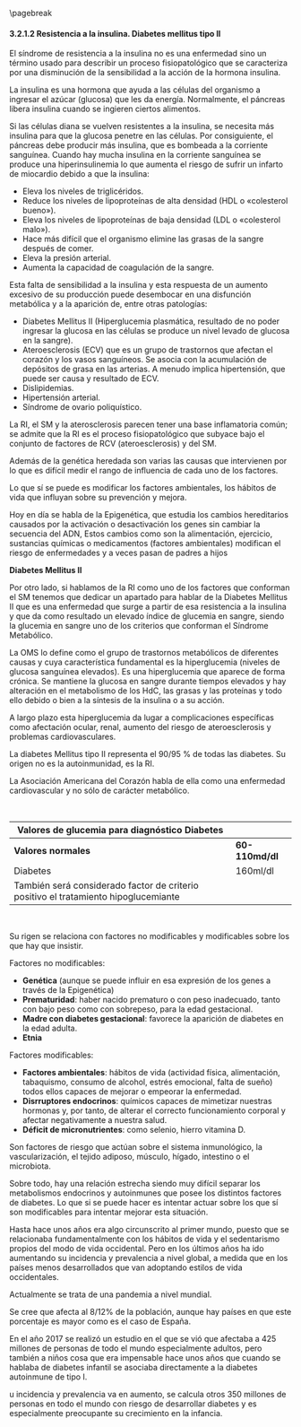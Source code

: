 \pagebreak

#### 3.2.1.2 Resistencia a la insulina. Diabetes mellitus tipo II

El síndrome de resistencia a la insulina no es una enfermedad sino un término usado para describir un proceso fisiopatológico que se caracteriza por una disminución de la sensibilidad a la acción de la hormona insulina. 

La insulina es una hormona que ayuda a las células del organismo a ingresar el azúcar (glucosa) que les da energía. Normalmente, el páncreas libera insulina cuando se ingieren ciertos alimentos. 

Si las células diana se vuelven resistentes a la insulina, se necesita más insulina para que la glucosa penetre en las células. Por consiguiente, el páncreas debe producir más insulina, que es bombeada a la corriente sanguínea. Cuando hay mucha insulina en la corriente sanguínea se produce una hiperinsulinemia lo que aumenta el riesgo de sufrir un infarto de miocardio debido a que la insulina: 

- Eleva los niveles de triglicéridos. 
- Reduce los niveles de lipoproteínas de alta densidad (HDL o «colesterol bueno»). 
- Eleva los niveles de lipoproteínas de baja densidad (LDL o «colesterol malo»). 
- Hace más difícil que el organismo elimine las grasas de la sangre después de comer. 
- Eleva la presión arterial. 
- Aumenta la capacidad de coagulación de la sangre. 

Esta falta de sensibilidad a la insulina y esta respuesta de un aumento excesivo de su producción puede desembocar en una disfunción metabólica y a la aparición de, entre otras patologías:

- Diabetes Mellitus II (Hiperglucemia plasmática, resultado de no poder ingresar la glucosa en las células se produce un nivel levado de glucosa en la sangre). 
- Ateroesclerosis (ECV) que es un grupo de trastornos que afectan el corazón y los vasos sanguíneos. Se asocia con la acumulación de depósitos de grasa en las arterias. A menudo implica hipertensión, que puede ser causa y resultado de ECV. 
- Dislipidemias. 
- Hipertensión arterial. 
- Síndrome de ovario poliquístico. 

La RI, el SM y la aterosclerosis parecen tener una base inflamatoria común; se admite que la RI es el proceso fisiopatológico que subyace bajo el conjunto de factores de RCV (ateroesclerosis) y del SM. 

Además de la genética heredada son varias las causas que intervienen por lo que es difícil medir el rango de influencia de cada uno de los factores. 

Lo que sí se puede es modificar los factores ambientales, los hábitos de vida que influyan sobre su prevención y mejora. 

Hoy en día se habla de la Epigenética, que estudia los cambios hereditarios causados por la activación o desactivación los genes sin cambiar la secuencia del ADN, Estos cambios como son la alimentación, ejercicio, sustancias químicas o medicamentos (factores ambientales) modifican el riesgo de enfermedades y a veces pasan de padres a hijos 


**Diabetes Mellitus II**

Por otro lado, si hablamos de la RI como uno de los factores que conforman el SM tenemos que dedicar un apartado para hablar de la Diabetes Mellitus II que es una enfermedad que surge a partir de esa resistencia a la insulina y que da como resultado un elevado índice de glucemia en sangre, siendo la glucemia en sangre uno de los criterios que conforman el Síndrome Metabólico. 

La OMS lo define como el grupo de trastornos metabólicos de diferentes causas y cuya característica fundamental es la hiperglucemia (niveles de glucosa sanguínea elevados). Es una hiperglucemia que aparece de forma crónica. Se mantiene la glucosa en sangre durante tiempos elevados y hay alteración en el metabolismo de los HdC, las grasas y las proteínas y todo ello debido o bien a la síntesis de la insulina o a su acción. 

A largo plazo esta hiperglucemia da lugar a complicaciones específicas como afectación ocular, renal, aumento del riesgo de ateroesclerosis y problemas cardiovasculares. 

La diabetes Mellitus tipo II representa el 90/95 % de todas las diabetes. Su origen no es la autoinmunidad, es la RI. 

La Asociación Americana del Corazón habla de ella como una enfermedad cardiovascular y no sólo de carácter metabólico. 

&nbsp;

| Valores de glucemia para diagnóstico Diabetes||
|-------|-|
| **Valores normales** | **60-110md/dl** |
| Diabetes | 160ml/dl |
| También será considerado factor de criterio positivo el tratamiento hipoglucemiante ||

&nbsp;

Su rigen se relaciona con factores no modificables y modificables sobre los que hay que insistir. 

Factores no modificables: 

- **Genética** (aunque se puede influir en esa expresión de los genes a través de la Epigenética)
- **Prematuridad**: haber nacido prematuro o con peso inadecuado, tanto con bajo peso como con sobrepeso, para la edad gestacional.
- **Madre con diabetes gestacional**: favorece la aparición de diabetes en la edad adulta.
- **Etnia**

Factores modificables: 

- **Factores ambientales**: hábitos de vida (actividad física, alimentación, tabaquismo, consumo de alcohol, estrés emocional, falta de sueño) todos ellos capaces de mejorar o empeorar la enfermedad.
- **Disrruptores endocrinos**: químicos capaces de mimetizar nuestras hormonas y, por tanto, de alterar el correcto funcionamiento corporal y afectar negativamente a nuestra salud.
- **Déficit de micronutrientes**: como selenio, hierro vitamina D.

Son factores de riesgo que actúan sobre el sistema inmunológico, la vascularización, el tejido adiposo, músculo, hígado, intestino o el microbiota. 

Sobre todo, hay una relación estrecha siendo muy difícil separar los metabolismos endocrinos y autoinmunes que posee los distintos factores de diabetes. Lo que si se puede hacer es intentar actuar sobre los que sí son modificables para intentar mejorar esta situación. 

Hasta hace unos años era algo circunscrito al primer mundo, puesto que se relacionaba fundamentalmente con los hábitos de vida y el sedentarismo propios del modo de vida occidental. Pero en los últimos años ha ido aumentando su incidencia y prevalencia a nivel global, a medida que en los países menos desarrollados que van adoptando estilos de vida occidentales. 

Actualmente se trata de una pandemia a nivel mundial. 

Se cree que afecta al 8/12% de la población, aunque hay países en que este porcentaje es mayor como es el caso de España. 

En el año 2017 se realizó un estudio en el que se vió que afectaba a 425 millones de personas de todo el mundo especialmente adultos, pero también a niños cosa que era impensable hace unos años que cuando se hablaba de diabetes infantil se asociaba directamente a la diabetes autoinmune de tipo I. 

u incidencia y prevalencia va en aumento, se calcula otros 350 millones de personas en todo el mundo con riesgo de desarrollar diabetes y es especialmente preocupante su crecimiento en la infancia. 
